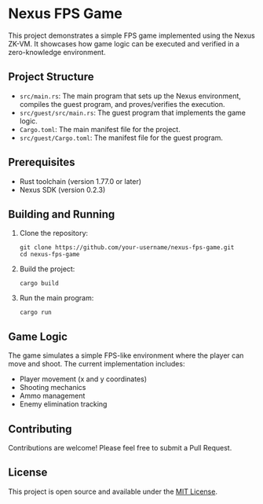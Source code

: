 # Nexus FPS Game

This project demonstrates a simple FPS game implemented using the Nexus ZK-VM. It showcases how game logic can be executed and verified in a zero-knowledge environment.

## Project Structure

- `src/main.rs`: The main program that sets up the Nexus environment, compiles the guest program, and proves/verifies the execution.
- `src/guest/src/main.rs`: The guest program that implements the game logic.
- `Cargo.toml`: The main manifest file for the project.
- `src/guest/Cargo.toml`: The manifest file for the guest program.

## Prerequisites

- Rust toolchain (version 1.77.0 or later)
- Nexus SDK (version 0.2.3)

## Building and Running

1. Clone the repository:
   ```
   git clone https://github.com/your-username/nexus-fps-game.git
   cd nexus-fps-game
   ```

2. Build the project:
   ```
   cargo build
   ```

3. Run the main program:
   ```
   cargo run
   ```

## Game Logic

The game simulates a simple FPS-like environment where the player can move and shoot. The current implementation includes:

- Player movement (x and y coordinates)
- Shooting mechanics
- Ammo management
- Enemy elimination tracking

## Contributing

Contributions are welcome! Please feel free to submit a Pull Request.

## License

This project is open source and available under the [MIT License](LICENSE).